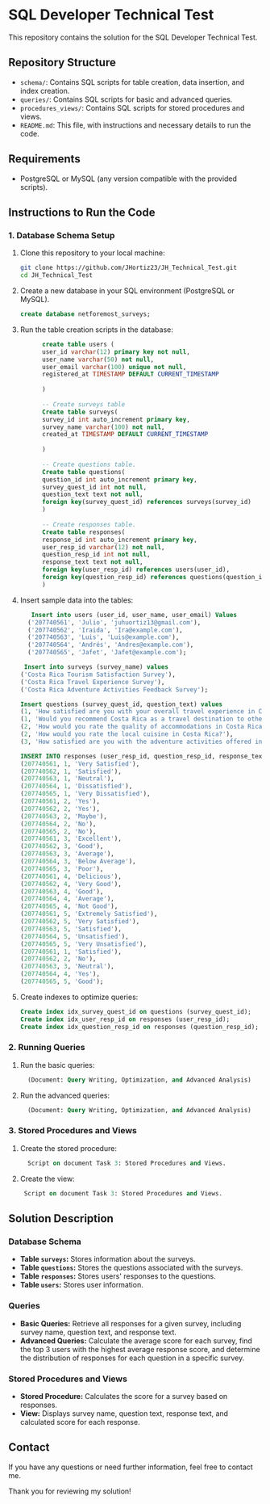 
# SQL Developer Technical Test

This repository contains the solution for the SQL Developer Technical Test.

## Repository Structure

- `schema/`: Contains SQL scripts for table creation, data insertion, and index creation.
- `queries/`: Contains SQL scripts for basic and advanced queries.
- `procedures_views/`: Contains SQL scripts for stored procedures and views.
- `README.md`: This file, with instructions and necessary details to run the code.

## Requirements

- PostgreSQL or MySQL (any version compatible with the provided scripts).

## Instructions to Run the Code

### 1. Database Schema Setup

1. Clone this repository to your local machine:
    ```sh
    git clone https://github.com/JHortiz23/JH_Technical_Test.git
    cd JH_Technical_Test
    ```

2. Create a new database in your SQL environment (PostgreSQL or MySQL).
    ```sql
    create database netforemost_surveys;
    
    ```

4. Run the table creation scripts in the database:
    ```sql
          create table users (
          user_id varchar(12) primary key not null,
          user_name varchar(50) not null,
          user_email varchar(100) unique not null,
          registered_at TIMESTAMP DEFAULT CURRENT_TIMESTAMP
          
          )
          
          -- Create surveys table
          Create table surveys(
          survey_id int auto_increment primary key,
          survey_name varchar(100) not null,
          created_at TIMESTAMP DEFAULT CURRENT_TIMESTAMP
          
          )
          
          -- Create questions table.
          Create table questions(
          question_id int auto_increment primary key,
          survey_quest_id int not null,
          question_text text not null,
          foreign key(survey_quest_id) references surveys(survey_id)
          )
          
          -- Create responses table.
          Create table responses(
          response_id int auto_increment primary key,
          user_resp_id varchar(12) not null,
          question_resp_id int not null,
          response_text text not null,
          foreign key(user_resp_id) references users(user_id),
          foreign key(question_resp_id) references questions(question_id)
          )
    ```

5. Insert sample data into the tables:
    ```sql
       Insert into users (user_id, user_name, user_email) Values
      ('207740561', 'Julio', 'juhuortiz13@gmail.com'),
      ('207740562', 'Iraida', 'Ira@example.com'),
      ('207740563', 'Luis', 'Luis@example.com'),
      ('207740564', 'Andrés', 'Andres@example.com'),
      ('207740565', 'Jafet', 'Jafet@example.com');

     Insert into surveys (survey_name) values
    ('Costa Rica Tourism Satisfaction Survey'),
    ('Costa Rica Travel Experience Survey'),
    ('Costa Rica Adventure Activities Feedback Survey');

    Insert questions (survey_quest_id, question_text) values
    (1, 'How satisfied are you with your overall travel experience in Costa Rica?'),
    (1, 'Would you recommend Costa Rica as a travel destination to others?'),
    (2, 'How would you rate the quality of accommodations in Costa Rica?'),
    (2, 'How would you rate the local cuisine in Costa Rica?'),
    (3, 'How satisfied are you with the adventure activities offered in Costa Rica?');

    INSERT INTO responses (user_resp_id, question_resp_id, response_text) VALUES
    (207740561, 1, 'Very Satisfied'),
    (207740562, 1, 'Satisfied'),
    (207740563, 1, 'Neutral'),
    (207740564, 1, 'Dissatisfied'),
    (207740565, 1, 'Very Dissatisfied'),
    (207740561, 2, 'Yes'),
    (207740562, 2, 'Yes'),
    (207740563, 2, 'Maybe'),
    (207740564, 2, 'No'),
    (207740565, 2, 'No'),
    (207740561, 3, 'Excellent'),
    (207740562, 3, 'Good'),
    (207740563, 3, 'Average'),
    (207740564, 3, 'Below Average'),
    (207740565, 3, 'Poor'),
    (207740561, 4, 'Delicious'),
    (207740562, 4, 'Very Good'),
    (207740563, 4, 'Good'),
    (207740564, 4, 'Average'),
    (207740565, 4, 'Not Good'),
    (207740561, 5, 'Extremely Satisfied'),
    (207740562, 5, 'Very Satisfied'),
    (207740563, 5, 'Satisfied'),
    (207740564, 5, 'Unsatisfied'),
    (207740565, 5, 'Very Unsatisfied'),
    (207740561, 1, 'Satisfied'),
    (207740562, 2, 'No'),
    (207740563, 3, 'Neutral'),
    (207740564, 4, 'Yes'),
    (207740565, 5, 'Good');
    ```

6. Create indexes to optimize queries:
    ```sql
    Create index idx_survey_quest_id on questions (survey_quest_id);
    Create index idx_user_resp_id on responses (user_resp_id);
    Create index idx_question_resp_id on responses (question_resp_id);
    ```

### 2. Running Queries


1. Run the basic queries:
    ```sql
      (Document: Query Writing, Optimization, and Advanced Analysis)
    ```

2. Run the advanced queries:
    ```sql
      (Document: Query Writing, Optimization, and Advanced Analysis)
    ```

### 3. Stored Procedures and Views


1. Create the stored procedure:
    ```sql
      Script on document Task 3: Stored Procedures and Views.
    ```

2. Create the view:
    ```sql
     Script on document Task 3: Stored Procedures and Views.
    ```

## Solution Description

### Database Schema

- **Table `surveys`:** Stores information about the surveys.
- **Table `questions`:** Stores the questions associated with the surveys.
- **Table `responses`:** Stores users' responses to the questions.
- **Table `users`:** Stores user information.

### Queries

- **Basic Queries:** Retrieve all responses for a given survey, including survey name, question text, and response text.
- **Advanced Queries:** Calculate the average score for each survey, find the top 3 users with the highest average response score, and determine the distribution of responses for each question in a specific survey.

### Stored Procedures and Views

- **Stored Procedure:** Calculates the score for a survey based on responses.
- **View:** Displays survey name, question text, response text, and calculated score for each response.

## Contact

If you have any questions or need further information, feel free to contact me.

Thank you for reviewing my solution!

